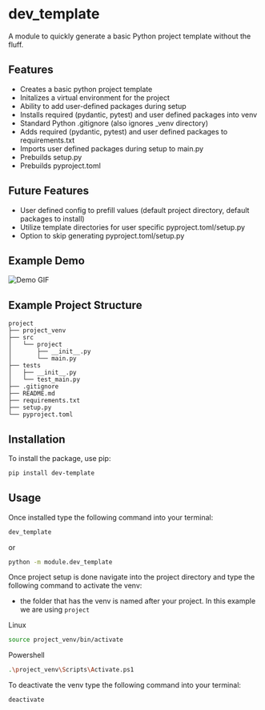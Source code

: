 # dev_template

A module to quickly generate a basic Python project template without the fluff.

## Features

* Creates a basic python project template
* Initalizes a virtual environment for the project
* Ability to add user-defined packages during setup
* Installs required (pydantic, pytest) and user defined packages into venv
* Standard Python .gitignore (also ignores _venv directory)
* Adds required (pydantic, pytest) and user defined packages to requirements.txt
* Imports user defined packages during setup to main.py
* Prebuilds setup.py
* Prebuilds pyproject.toml

## Future Features

* User defined config to prefill values (default project directory, default packages to install)
* Utilize template directories for user specific pyproject.toml/setup.py
* Option to skip generating pyproject.toml/setup.py

## Example Demo
![Demo GIF](https://raw.githubusercontent.com/http-kennedy/dev_template/main/images/dev_template.gif)

## Example Project Structure

```
project
├── project_venv
├── src
│   └── project
│       ├── __init__.py
│       └── main.py
├── tests
│   ├── __init__.py
│   └── test_main.py
├── .gitignore
├── README.md
├── requirements.txt
├── setup.py
└── pyproject.toml

```

## Installation

To install the package, use pip:

```bash
pip install dev-template
```

## Usage

Once installed type the following command into your terminal:

```bash
dev_template
```

or

```bash
python -m module.dev_template
```

Once project setup is done navigate into the project directory and type the following command to activate the venv:
* the folder that has the venv is named after your project. In this example we are using `project`

Linux
```bash
source project_venv/bin/activate
```

Powershell
```bash
.\project_venv\Scripts\Activate.ps1
```

To deactivate the venv type the following command into your terminal:

```bash
deactivate
```